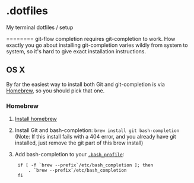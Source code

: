 .dotfiles
========

My terminal dotfiles / setup

========
git-flow completion requires git-completion to work. How exactly you go about installing git-completion varies wildly from system to system, so it's hard to give exact installation instructions. 


## OS X

By far the easiest way to install both Git and git-completion is via [Homebrew](http://mxcl.github.com/homebrew/), so you should pick that one.

### Homebrew

1. [Install homebrew](http://github.com/mxcl/homebrew/wiki/installation)
2. Install Git and bash-completion: `brew install git bash-completion` (Note: If this install fails with a 404 error, and you already have git installed, just remove the git part of this brew install)
3. Add bash-completion to your [`.bash_profile`](https://github.com/JaviLorbada/dotfiles/blob/master/.bash_profile):

        if [ -f `brew --prefix`/etc/bash_completion ]; then
            . `brew --prefix`/etc/bash_completion
        fi
